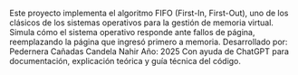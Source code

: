 Este proyecto implementa el algoritmo FIFO (First-In, First-Out), uno de los clásicos de los sistemas operativos para la gestión de memoria virtual. Simula cómo el sistema operativo responde ante fallos de página, reemplazando la página que ingresó primero a memoria.
Desarrollado por: Pedernera Cañadas Candela Nahir
Año: 2025
Con ayuda de ChatGPT para documentación, explicación teórica y guía técnica del código.
